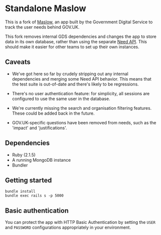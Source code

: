 # Standalone Maslow

This is a fork of [Maslow](https://github.com/alphagov/maslow), an app built by
the Government Digital Service to track the user needs behind GOV.UK.

This fork removes internal GDS dependencies and changes the app to store data
in its own database, rather than using the separate
[Need API](https://github.com/alphagov/govuk_need_api). This should make
it easier for other teams to set up their own instances.

## Caveats

- We've got here so far by crudely stripping out any internal dependencies and
merging some Need API behavior. This means that the test suite is out-of-date
and there's likely to be regressions.

- There's no user authentication feature: for simplicity, all sessions are
configured to use the same user in the database.

- We're currently missing the search and organisation filtering features. These
could be added back in the future.

- GOV.UK-specific questions have been removed from needs, such as the 'impact'
and 'justifications'.

## Dependencies

- Ruby (2.1.5)
- A running MongoDB instance
- Bundler

## Getting started

    bundle install
    bundle exec rails s -p 5000

## Basic authentication

You can protect the app with HTTP Basic Authentication by setting the `USER` and
`PASSWORD` configurations appropriately in your environment.
